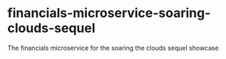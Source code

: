 # financials-microservice-soaring-clouds-sequel
The financials microservice for the soaring the clouds sequel showcase
